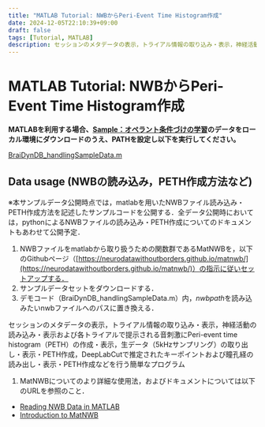 ```yaml
---
title: "MATLAB Tutorial: NWBからPeri-Event Time Histogram作成"
date: 2024-12-05T22:10:39+09:00
draft: false
tags: [Tutorial, MATLAB]
description: セッションのメタデータの表示，トライアル情報の取り込み・表示，神経活動の読み込み・表示および各トライアルで提示される音刺激にPeri-event time histogram（PETH）の作成・表示，生データ（5kHzサンプリング）の取り出し・表示・PETH作成，DeepLabCutで推定されたキーポイントおよび瞳孔経の読み出し・表示・PETH作成などを行う簡単なプログラム
---
```


# MATLAB Tutorial: NWBからPeri-Event Time Histogram作成

**MATLABを利用する場合、[Sample：オペラント条件づけの学習](BraiDyn-BC%20Database%201e972fb17ad1470b911aa108fb8c0713/BraiDyn-BC%20Database%20e0b7915fe8a848338ad5b864cf62e07a/Sample%EF%BC%9A%E3%82%AA%E3%83%98%E3%82%9A%E3%83%A9%E3%83%B3%E3%83%88%E6%9D%A1%E4%BB%B6%E3%81%A4%E3%82%99%E3%81%91%E3%81%AE%E5%AD%A6%E7%BF%92%E9%81%8E%E7%A8%8B%207406ca6719fe4827bfaa0a7fbcdf4baa.md)のデータをローカル環境にダウンロードのうえ、PATHを設定し以下を実行してください。**

[BraiDynDB_handlingSampleData.m](https://www.dropbox.com/scl/fi/fzws8va5y6xq8kzyvyj3c/BraiDynDB_handlingSampleData.m?rlkey=aofn0pyeziccivwwxgaonjywr&dl=0)

## Data usage (NWBの読み込み，PETH作成方法など)

※本サンプルデータ公開時点では，matlabを用いたNWBファイル読み込み・PETH作成方法を記述したサンプルコードを公開する．全データ公開時においては，pythonによるNWBファイルの読み込み・PETH作成についてのドキュメントもあわせて公開予定．

1. NWBファイルをmatlabから取り扱うための関数群であるMatNWBを，以下のGithubページ（[https://neurodatawithoutborders.github.io/matnwb/](https://neurodatawithoutborders.github.io/matnwb/)）の指示に従いセットアップする．
2. サンプルデータセットをダウンロードする．
3. デモコード（BraiDynDB_handlingSampleData.m）内，*nwbpath*を読み込みたいnwbファイルへのパスに置き換える．

セッションのメタデータの表示，トライアル情報の取り込み・表示，神経活動の読み込み・表示および各トライアルで提示される音刺激にPeri-event time histogram（PETH）の作成・表示，生データ（5kHzサンプリング）の取り出し・表示・PETH作成，DeepLabCutで推定されたキーポイントおよび瞳孔経の読み出し・表示・PETH作成などを行う簡単なプログラム

1. MatNWBについてのより詳細な使用法，およびドキュメントについては以下のURLを参照のこと．
- [Reading NWB Data in MATLAB](https://neurodatawithoutborders.github.io/matnwb/tutorials/html/read_demo.html#H_01DD834C)
- [Introduction to MatNWB](https://neurodatawithoutborders.github.io/matnwb/tutorials/html/intro.html)